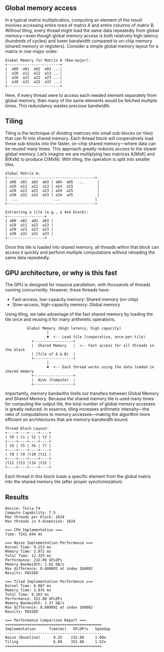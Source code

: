 ## Global memory access

In a typical matrix multiplication, computing an element of the result involves accessing entire rows of matrix A and entire columns of matrix B. Without tiling, every thread might load the same data repeatedly from global memory—even though global memory access is both relatively high latency (hundreds of cycles) and lower bandwidth compared to on-chip memory (shared memory or registers).
Consider a simple global memory layout for a matrix in row-major order:

```
Global Memory for Matrix A (Row-major):
+------------------------+
|  a00  a01  a02  a03 ...|
|  a10  a11  a12  a13 ...|
|  a20  a21  a22  a23 ...|
|  a30  a31  a32  a33 ...|
+------------------------+
```

Here, if every thread were to access each needed element separately from global memory, then many of the same elements would be fetched multiple times. This redundancy wastes precious bandwidth. 

## Tiling 

Tiling is the technique of dividing matrices into small sub-blocks (or tiles) that can fit into shared memory. Each thread block will cooperatively load these sub-blocks into the faster, on-chip shared memory—where data can be reused many times. This approach greatly reduces access to the slower global memory.
Let’s imagine we are multiplying two matrices A(MxK) and B(KxN) to produce C(MxN). With tiling, the operation is split into smaller tiles. 

```
Global Matrix A:
+----------------------------------------+
| a00  a01  a02  a03 | a04  a05  ...      |
| a10  a11  a12  a13 | a14  a15           |
| a20  a21  a22  a23 | a24  a25           |
| a30  a31  a32  a33 | a34  a35           |
|  ...                ...                |
+----------------------------------------+

Extracting a tile (e.g., a 4x4 block):
+-----------------+
| a00  a01  a02  a03 |
| a10  a11  a12  a13 |
| a20  a21  a22  a23 |
| a30  a31  a32  a33 |
+-----------------+
```

Once this tile is loaded into shared memory, all threads within that block can access it quickly and perform multiple computations without reloading the same data repeatedly.

## GPU architecture, or why is this fast

The GPU is designed for massive parallelism, with thousands of threads running concurrently. However, these threads have:
- Fast-access, low-capacity memory: Shared memory (on-chip)
- Slow-access, high-capacity memory: Global memory

Using tiling, we take advantage of the fast shared memory by loading the tile once and reusing it for many arithmetic operations.

```
          Global Memory (High latency, high capacity)
                   │
                   ▼  <-- Load tile (cooperative, once-per-tile)
            +------------------+
            |  Shared Memory   |  <-- Fast access for all threads in the block
            | (Tile of A & B)  |
            +------------------+
                   │
                   ▼  <-- Each thread works using the data loaded in shared memory
            +------------------+
            |  ALUs (Compute)  |
            +------------------+
```

Importantly, memory bandwiths limits our transfers between Global Memory and Shared Memory.
Because the shared memory tile is used many times for computing the output tile, the total number of global memory accesses is greatly reduced. In essence, tiling increases arithmetic intensity—the ratio of computations to memory accesses—making the algorithm more efficient on architectures that are memory-bandwidth bound.

```
Thread Block Layout:
+----+----+----+----+
| t0 | t1 | t2 | t3 |
+----+----+----+----+
| t4 | t5 | t6 | t7 |
+----+----+----+----+
| t8 | t9 |t10 |t11 |
+----+----+----+----+
|t12 |t13 |t14 |t15 |
+----+----+----+----+
```

Each thread in this block loads a specific element from the global matrix into the shared memory tile (after proper synchronization).

## Results 

```
Device: Tesla T4
Compute Capability: 7.5
Max threads per block: 1024
Max threads in X-dimension: 1024

=== CPU Implementation ===
Time: 7241.844 ms

=== Naive Implementation Performance ===
Kernel Time: 9.253 ms
Memory Time: 3.072 ms
Total Time: 12.325 ms
Performance: 232.09 GFLOPs
Memory Bandwidth: 1.02 GB/s
Max difference: 0.000092 at index 166082
Results: PASSED

=== Tiled Implementation Performance ===
Kernel Time: 6.087 ms
Memory Time: 3.076 ms
Total Time: 9.163 ms
Performance: 352.80 GFLOPs
Memory Bandwidth: 1.37 GB/s
Max difference: 0.000092 at index 166082
Results: PASSED

=== Performance Comparison Report ===
============================================
Implementation      Time(ms)   GFLOP/s   Speedup
--------------------------------------------
Naive (Baseline)      9.25    232.09     1.00x
Tiling                6.09    352.80     1.52x
============================================
```
